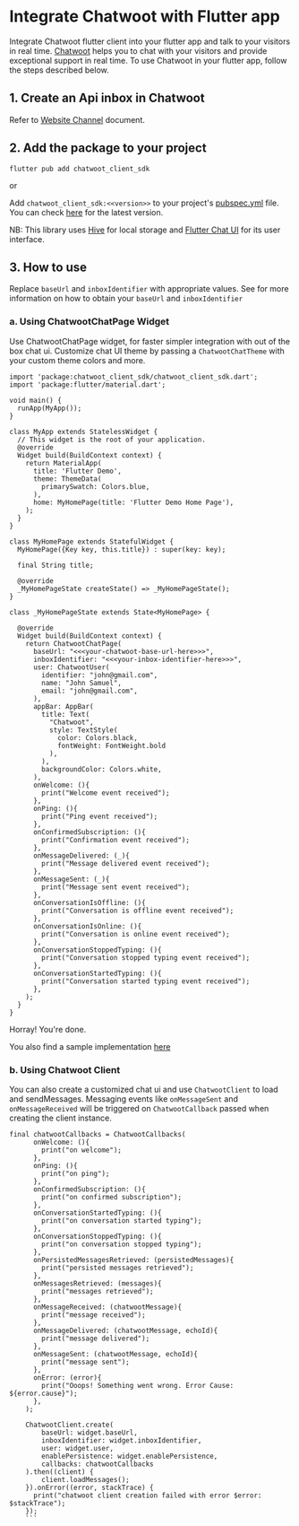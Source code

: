 # Integrate Chatwoot with Flutter app

Integrate Chatwoot flutter client into your flutter app and talk to your visitors in real time. [Chatwoot](https://github.com/chatwoot/chatwoot) helps you to chat with your visitors and provide exceptional support in real time. To use Chatwoot in your flutter app, follow the steps described below.

## 1. Create an Api inbox in Chatwoot

Refer to [Website Channel](https://www.chatwoot.com/docs/product/channels/live-chat/create-website-channel) document.

## 2. Add the package to your project

`flutter pub add chatwoot_client_sdk`

or

Add 
`chatwoot_client_sdk:<<version>>` 
to your project's [pubspec.yml](https://flutter.dev/docs/development/tools/pubspec) file. You can check [here](https://pub.dev/packages/chatwoot_client_sdk) for the latest version.

NB: This library uses [Hive](https://pub.dev/packages/hive) for local storage and [Flutter Chat UI](https://pub.dev/packages/flutter_chat_ui) for its user interface.

## 3. How to use
Replace `baseUrl` and `inboxIdentifier` with appropriate values. See [](https://www.chatwoot.com/docs/product/channels/api/client-apis) for more information on how to obtain your `baseUrl` and `inboxIdentifier`

### a. Using ChatwootChatPage Widget
Use ChatwootChatPage widget, for faster simpler integration with out of the box chat ui. Customize chat UI theme by passing a `ChatwootChatTheme` with your custom theme colors and more.

```
import 'package:chatwoot_client_sdk/chatwoot_client_sdk.dart';
import 'package:flutter/material.dart';

void main() {
  runApp(MyApp());
}

class MyApp extends StatelessWidget {
  // This widget is the root of your application.
  @override
  Widget build(BuildContext context) {
    return MaterialApp(
      title: 'Flutter Demo',
      theme: ThemeData(
        primarySwatch: Colors.blue,
      ),
      home: MyHomePage(title: 'Flutter Demo Home Page'),
    );
  }
}

class MyHomePage extends StatefulWidget {
  MyHomePage({Key key, this.title}) : super(key: key);

  final String title;

  @override
  _MyHomePageState createState() => _MyHomePageState();
}

class _MyHomePageState extends State<MyHomePage> {

  @override
  Widget build(BuildContext context) {
    return ChatwootChatPage(
      baseUrl: "<<<your-chatwoot-base-url-here>>>",
      inboxIdentifier: "<<<your-inbox-identifier-here>>>",
      user: ChatwootUser(
        identifier: "john@gmail.com",
        name: "John Samuel",
        email: "john@gmail.com",
      ),
      appBar: AppBar(
        title: Text(
          "Chatwoot",
          style: TextStyle(
            color: Colors.black,
            fontWeight: FontWeight.bold
          ),
        ),
        backgroundColor: Colors.white,
      ),
      onWelcome: (){
        print("Welcome event received");
      },
      onPing: (){
        print("Ping event received");
      },
      onConfirmedSubscription: (){
        print("Confirmation event received");
      },
      onMessageDelivered: (_){
        print("Message delivered event received");
      },
      onMessageSent: (_){
        print("Message sent event received");
      },
      onConversationIsOffline: (){
        print("Conversation is offline event received");
      },
      onConversationIsOnline: (){
        print("Conversation is online event received");
      },
      onConversationStoppedTyping: (){
        print("Conversation stopped typing event received");
      },
      onConversationStartedTyping: (){
        print("Conversation started typing event received");
      },
    );
  }
}
```

Horray! You're done.

You also find a sample implementation [here](https://github.com/EphraimNetWorks/chatwoot_flutter_client/blob/main/example/lib/main.dart)

### b. Using Chatwoot Client
You can also create a customized chat ui and use `ChatwootClient` to load and sendMessages. Messaging events like `onMessageSent` and `onMessageReceived` will be triggered on `ChatwootCallback` passed when creating the client instance.

```
final chatwootCallbacks = ChatwootCallbacks(
      onWelcome: (){
        print("on welcome");
      },
      onPing: (){
        print("on ping");
      },
      onConfirmedSubscription: (){
        print("on confirmed subscription");
      },
      onConversationStartedTyping: (){
        print("on conversation started typing");
      },
      onConversationStoppedTyping: (){
        print("on conversation stopped typing");
      },
      onPersistedMessagesRetrieved: (persistedMessages){
        print("persisted messages retrieved");
      },
      onMessagesRetrieved: (messages){
        print("messages retrieved");
      },
      onMessageReceived: (chatwootMessage){
        print("message received");
      },
      onMessageDelivered: (chatwootMessage, echoId){
        print("message delivered");
      },
      onMessageSent: (chatwootMessage, echoId){
        print("message sent");
      },
      onError: (error){
        print("Ooops! Something went wrong. Error Cause: ${error.cause}");
      },
    );
    
    ChatwootClient.create(
        baseUrl: widget.baseUrl,
        inboxIdentifier: widget.inboxIdentifier,
        user: widget.user,
        enablePersistence: widget.enablePersistence,
        callbacks: chatwootCallbacks
    ).then((client) {
        client.loadMessages();
    }).onError((error, stackTrace) {
      print("chatwoot client creation failed with error $error: $stackTrace");
    });
    ```







